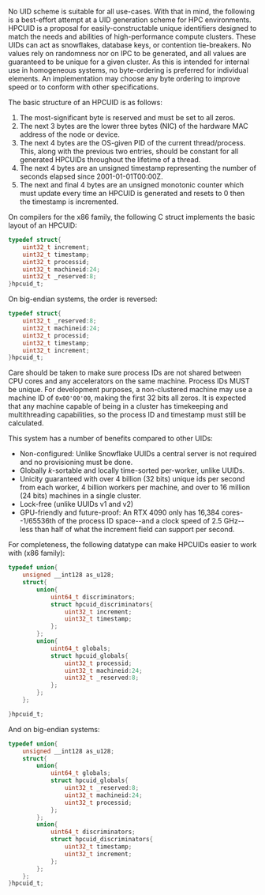 No UID scheme is suitable for all use-cases. With that in mind, the following is a best-effort attempt at a UID generation scheme for HPC environments.
HPCUID is a proposal for easily-constructable unique identifiers designed to match the needs and abilities of high-performance compute clusters. These UIDs can act as snowflakes, database keys, or contention tie-breakers.
No values rely on randomness nor on IPC to be generated, and all values are guaranteed to be unique for a given cluster.
As this is intended for internal use in homogeneous systems, no byte-ordering is preferred for individual elements. An implementation may choose any byte ordering to improve speed or to conform with other specifications.

The basic structure of an HPCUID is as follows:
1. The most-significant byte is reserved and must be set to all zeros.
2. The next 3 bytes are the lower three bytes (NIC) of the hardware MAC address of the node or device.
3. The next 4 bytes are the OS-given PID of the current thread/process. This, along with the previous two entries, should be constant for all generated HPCUIDs throughout the lifetime of a thread.
4. The next 4 bytes are an unsigned timestamp representing the number of seconds elapsed since 2001-01-01T00:00Z.
5. The next and final 4 bytes are an unsigned monotonic counter which must update every time an HPCUID is generated and resets to 0 then the timestamp is incremented.

On compilers for the x86 family, the following C struct implements the basic layout of an HPCUID:
```c
typedef struct{
	uint32_t increment;
	uint32_t timestamp;
	uint32_t processid;
	uint32_t machineid:24;
	uint32_t _reserved:8;
}hpcuid_t;
```
On big-endian systems, the order is reversed:
```c
typedef struct{
	uint32_t _reserved:8;
	uint32_t machineid:24;
	uint32_t processid;
	uint32_t timestamp;
	uint32_t increment;
}hpcuid_t;
```
Care should be taken to make sure process IDs are not shared between CPU cores and any accelerators on the same machine.
Process IDs MUST be unique. For development purposes, a non-clustered machine may use a machine ID of `0x00'00'00`, making the first 32 bits all zeros.
It is expected that any machine capable of being in a cluster has timekeeping and multithreading capabilities, so the process ID and timestamp must still be calculated.

This system has a number of benefits compared to other UIDs:
* Non-configured: Unlike Snowflake UUIDs a central server is not required and no provisioning must be done.
* Globally *k*-sortable and locally time-sorted per-worker, unlike UUIDs.
* Unicity guaranteed with over 4 billion (32 bits) unique ids per second from each worker, 4 billion workers per machine, and over to 16 million (24 bits) machines in a single cluster.
* Lock-free (unlike UUIDs v1 and v2)
* GPU-friendly and future-proof: An RTX 4090 only has 16,384 cores--1/65536th of the process ID space--and a clock speed of 2.5 GHz--less than half of what the increment field can support per second.

For completeness, the following datatype can make HPCUIDs easier to work with (x86 family):
```c
typedef union{
	unsigned __int128 as_u128;
	struct{
		union{
			uint64_t discriminators;
			struct hpcuid_discriminators{
				uint32_t increment;
				uint32_t timestamp;
			};
		};
		union{
			uint64_t globals;
			struct hpcuid_globals{
				uint32_t processid;
				uint32_t machineid:24;
				uint32_t _reserved:8;
			};
		};
	};

}hpcuid_t;
```
And on big-endian systems:
```c
typedef union{
	unsigned __int128 as_u128;
	struct{
		union{
			uint64_t globals;
			struct hpcuid_globals{
				uint32_t _reserved:8;
				uint32_t machineid:24;
				uint32_t processid;
			};
		};
		union{
			uint64_t discriminators;
			struct hpcuid_discriminators{
				uint32_t timestamp;
				uint32_t increment;
			};
		};
	};
}hpcuid_t;
```
